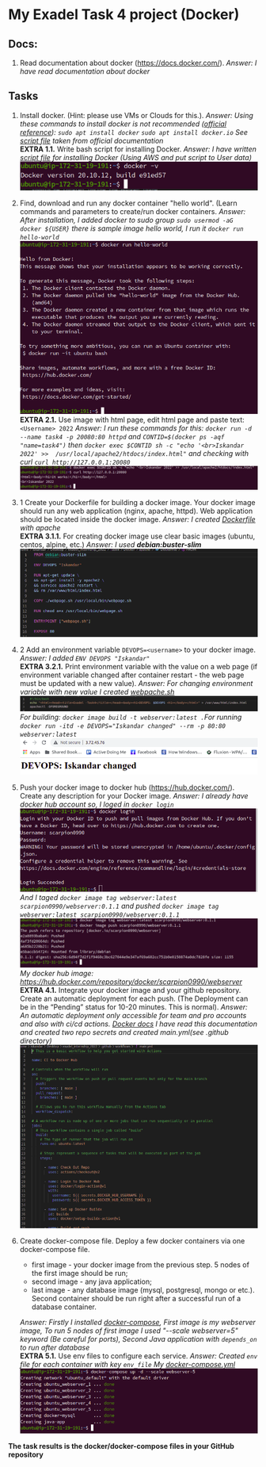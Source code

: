 My Exadel Task 4 project (Docker)
======================================================

Docs:
------------------
1. Read documentation about docker (https://docs.docker.com/). *Answer: I have read documentation about docker*

Tasks
---------------

1. Install docker. (Hint: please use VMs or Clouds  for this.). *Answer: Using these commands to install docker is not recommended ([official reference](https://docs.docker.com/engine/install/ubuntu/)): `sudo apt install docker` `sudo apt install docker.io` See [script file](./docker.sh) taken 
   from official documentation*  
**EXTRA 1.1.** Write bash script for installing Docker. *Answer: I have written [script file](./docker.sh) for installing Docker (Using AWS and put script to User data) ![docker](./images/1.png)*  

2. Find, download and run any docker container "hello world". (Learn commands and parameters to create/run docker containers. *Answer: After installation, I added docker to sudo group `sudo usermod -aG docker ${USER}` there is sample image hello world, I run it `docker run hello-world`![docker](./images/2.png)*  
**EXTRA 2.1.** Use image with html page, edit html page and paste text: `<Username> 2022` *Answer: I run these commands for this: `docker run -d --name task4 -p 20080:80 httpd` and `CONTID=$(docker ps -aqf "name=task4")` then `docker exec $CONTID sh -c "echo '<br>Iskandar 2022' >> 
   /usr/local/apache2/htdocs/index.html"` and checking with curl `curl http://127.0.0.1:20080`*![docker](./images/3.png)

3. 1 Create your Dockerfile for building a docker image. Your docker image should run any web application (nginx, apache, httpd). Web application should be located inside the docker image. *Answer: I created [Dockerfile](./Docker/apache/Dockerfile) with apache*  
**EXTRA 3.1.1.** For creating docker image use clear basic images (ubuntu, centos, alpine, etc.) *Answer: I used **debian:buster-slim***  
   ![docker](./images/4.png)

3. 2 Add an environment variable `DEVOPS=<username>` to your docker image. *Answer: I added `ENV DEVOPS "Iskandar"`*  
**EXTRA 3.2.1.** Print environment variable with the value on a web page (if environment variable changed after container restart - the web page must be updated with a new value). *Answer: For changing environment variable with new value I created [webpache.sh](./Docker/apache/webpage.sh)* ![docker](./images/5.png)
*For building: `docker image build -t webserver:latest .`For running `docker run -itd -e DEVOPS="Iskandar changed" --rm -p 80:80 webserver:latest`*
   ![docker](./images/6.png)
4. Push your docker image to docker hub (https://hub.docker.com/). Create any description for your Docker image. *Answer: I already have docker hub account so, I loged in `docker login`*  
   ![docker](./images/7.png) *And I taged `docker image tag webserver:latest scarpion0990/webserver:0.1.1` and pushed `docker image tag webserver:latest scarpion0990/webserver:0.1.1`*![docker](./images/8.png)<br> *My docker hub image: https://hub.docker.com/repository/docker/scarpion0990/webserver* <br>  **EXTRA 4.1.** Integrate your docker image and your github 
   repository. Create an automatic deployment for each 
   push. (The Deployment can be in the “Pending” status for 10-20 
   minutes. This is normal).
*Answer: An automatic deployment only accessible for team and pro accounts and also with ci/cd actions. [Docker docs](https://docs.docker.com/ci-cd/github-actions/)*
*I have read this documentation and created two repo secrets and created main.yml(see .github directory)* ![docker](./images/9.png)


5.  Create docker-compose file. Deploy a few docker containers via one docker-compose file.
    - first image - your docker image from the previous step. 5 nodes of the first image should be run;
    - second image - any java application;
    - last image - any database image (mysql, postgresql, mongo or etc.).  
    Second container should be run right after a successful run of a database container.
    
    *Answer: Firstly I installed [docker-compose](https://www.digitalocean.com/community/tutorials/how-to-install-and-use-docker-compose-on-ubuntu-20-04-ru), First image is my webserver image, To run 5 nodes of first image I used "--scale webserver=5" keyword (Be careful for ports), Second Java 
    application with `depends_on` to run after database*
    <br>**EXTRA 5.1.** Use env files to configure each service. *Answer: Created `env` file for each container with key `env_file` My [docker-compose.yml](./Task4/Docker/apache/docker-compose.yml)*
    ![docker](./images/10.png)

**The task results is the docker/docker-compose files in your GitHub repository**

